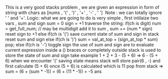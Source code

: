 This is a very good stacks problem , we are given an expression in form of string with
chars as [nums , '(' , ')' , '+' , '-' , ' ']
​
Note : we can totally ignore ' ' and  '+'.
Logic:
what we are going to do is very simple ,
first intilaize two vars , sum and sign
sum = 0
sign = +1
traverse the string:
if(ch is digit)
num = get_full_num; // may be multidigit
add it to sum , sum += (num * sign)
reset sign to +1
else if(ch is '(')
save current state of sum and sign in stack
reset sum and sign
else if(ch is ')')
sum = val_at_top + (sign_at_top * sum)
pop;
else if(ch is '-')
toggle sign
the use of sum and sign are to evaluate current expression inside a () braces or completely outside
stack is used to store the state of sum and sign take example
1 + 2 + 3 - (5 + 6) => 6 - (5 + 6)
when we encounter '(' saving state means
stack will store pair(6 , -) and first calculate (5 + 6)
once (5 + 6) is calculated which is 11
pop from stack => sum = (6 + (sum * -1)) = (6 + (11 * -1)) = -5 ans
